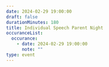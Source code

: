 ```yaml
---
date: 2024-02-29 19:00:00
draft: false
durationMinutes: 180
title: Individual Speech Parent Night
occuranceList:
  occurance:
    - date: 2024-02-29 19:00:00
      note: ""
type: event
---
```

